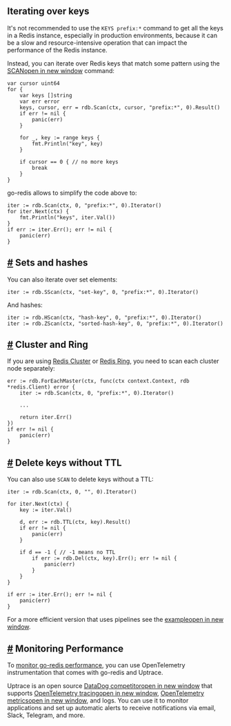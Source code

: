 ## Iterating over keys

It's not recommended to use the `KEYS prefix:*` command to get all the keys in a Redis instance, especially in production environments, because it can be a slow and resource-intensive operation that can impact the performance of the Redis instance.

Instead, you can iterate over Redis keys that match some pattern using the [SCANopen in new window](https://redis.io/commands/scan) command:

```
var cursor uint64
for {
	var keys []string
	var err error
	keys, cursor, err = rdb.Scan(ctx, cursor, "prefix:*", 0).Result()
	if err != nil {
		panic(err)
	}

	for _, key := range keys {
		fmt.Println("key", key)
	}

	if cursor == 0 { // no more keys
		break
	}
}
```

go-redis allows to simplify the code above to:

```
iter := rdb.Scan(ctx, 0, "prefix:*", 0).Iterator()
for iter.Next(ctx) {
	fmt.Println("keys", iter.Val())
}
if err := iter.Err(); err != nil {
	panic(err)
}
```

## [#](#sets-and-hashes) Sets and hashes

You can also iterate over set elements:

```
iter := rdb.SScan(ctx, "set-key", 0, "prefix:*", 0).Iterator()
```

And hashes:

```
iter := rdb.HScan(ctx, "hash-key", 0, "prefix:*", 0).Iterator()
iter := rdb.ZScan(ctx, "sorted-hash-key", 0, "prefix:*", 0).Iterator()
```

## [#](#cluster-and-ring) Cluster and Ring

If you are using [Redis Cluster](/guide/cluster.html) or [Redis Ring](/guide/ring.html), you need to scan each cluster node separately:

```
err := rdb.ForEachMaster(ctx, func(ctx context.Context, rdb *redis.Client) error {
	iter := rdb.Scan(ctx, 0, "prefix:*", 0).Iterator()

	...

	return iter.Err()
})
if err != nil {
	panic(err)
}
```

## [#](#delete-keys-without-ttl) Delete keys without TTL

You can also use `SCAN` to delete keys without a TTL:

```
iter := rdb.Scan(ctx, 0, "", 0).Iterator()

for iter.Next(ctx) {
	key := iter.Val()

    d, err := rdb.TTL(ctx, key).Result()
    if err != nil {
        panic(err)
    }

    if d == -1 { // -1 means no TTL
        if err := rdb.Del(ctx, key).Err(); err != nil {
            panic(err)
        }
    }
}

if err := iter.Err(); err != nil {
	panic(err)
}
```

For a more efficient version that uses pipelines see the [exampleopen in new window](https://github.com/redis/go-redis/tree/master/example/del-keys-without-ttl).

## [#](#monitoring-performance) Monitoring Performance

To [monitor go-redis performance](/guide/go-redis-monitoring.html), you can use OpenTelemetry instrumentation that comes with go-redis and Uptrace.

Uptrace is an open source [DataDog competitoropen in new window](https://uptrace.dev/blog/datadog-competitors.html) that supports [OpenTelemetry tracingopen in new window](https://uptrace.dev/opentelemetry/distributed-tracing.html), [OpenTelemetry metricsopen in new window](https://uptrace.dev/opentelemetry/metrics.html), and logs. You can use it to monitor applications and set up automatic alerts to receive notifications via email, Slack, Telegram, and more.
